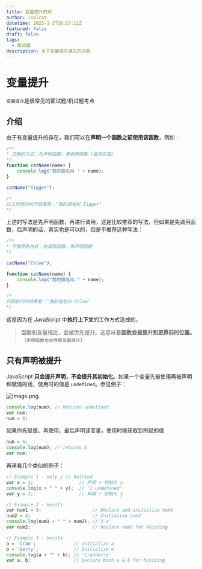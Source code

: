 ```yaml
---
title: 变量提升的坑
author: isolcat
datetime: 2023-1-3T20:27:11Z
featured: false
draft: false
tags:
  - 面试题
description: 关于变量提升遇见的问题
---
```


# 变量提升

`变量提升`是很常见的面试题/机试题考点

## 介绍

由于有变量提升的存在，我们可以在**声明一个函数之前使用该函数**，例如：

```js
/**
* 正确的方式：先声明函数，再调用函数 (最佳实践)
*/
function catName(name) {
    console.log("我的猫名叫 " + name);
}

catName("Tigger");

/*
以上代码的执行结果是："我的猫名叫 Tigger"
*/

```

上述的写法是先声明函数，再进行调用，这是比较推荐的写法，但如果是先调用函数，后声明的话，其实也是可以的，但是不推荐这种写法：

```js
/**
* 不推荐的方式：先调用函数，再声明函数
*/

catName("Chloe");

function catName(name) {
    console.log("我的猫名叫 " + name);
}

/*
代码执行的结果是："我的猫名叫 Chloe"
*/

```

这是因为在 JavaScript 中**执行上下文**的工作方式造成的。

> 函数和变量相比，会被优先提升。这意味着**函数会被提升到更靠前的位置。**（`声明函数也会导致变量提升`）

## 只有声明被提升

JavaScript **只会提升声明，不会提升其初始化**。如果一个变量先被使用再被声明和赋值的话，使用时的值是 `undefined`。参见例子：

 ![image.png](https://pic5.58cdn.com.cn/nowater/webim/big/n_v2c779d3c3eed0412884e252b5c4423379.png)

```js
console.log(num); // Returns undefined
var num;
num = 6;
```

如果你先赋值、再使用、最后声明该变量，使用时能获取到所赋的值

```js
num = 6;
console.log(num); // returns 6
var num;
```

再来看几个类似的例子：

```js
// Example 1 - only y is hoisted
var x = 1;                 // 声明 + 初始化 x
console.log(x + " " + y);  // '1 undefined'
var y = 2;                 // 声明 + 初始化 y

// Example 2 - Hoists
var num1 = 3;                   // Declare and initialize num1
num2 = 4;                       // Initialize num2
console.log(num1 + " " + num2); //'3 4'
var num2;                       // Declare num2 for hoisting

// Example 3 - Hoists
a = 'Cran';              // Initialize a
b = 'berry';             // Initialize b
console.log(a + "" + b); // 'Cranberry'
var a, b;                // Declare both a & b for hoisting
```